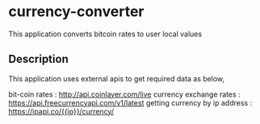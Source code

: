 # currency-converter
This application converts bitcoin rates to user local values 


## Description
This application uses external apis to get required data as below,

bit-coin rates :  http://api.coinlayer.com/live
currency exchange rates :  https://api.freecurrencyapi.com/v1/latest
getting currency by ip address :  https://ipapi.co/{{ip}}/currency/